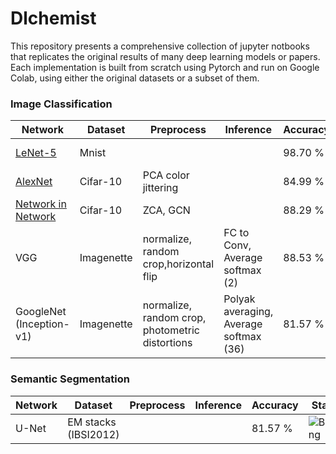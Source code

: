 # Dlchemist


This repository presents a comprehensive collection of jupyter notbooks that replicates the original results of many deep learning models or papers. Each implementation is built from scratch using Pytorch and run on Google Colab, using either the original datasets or a subset of them.


### Image Classification

| Network | Dataset | Preprocess | Inference | Accuracy | Status |
| --------| --------| -----------|----------| ------ | ---- |
|  [LeNet-5](https://github.com/kevinkevin556/Dlchemist/blob/main/lenet5.ipynb) | Mnist |  | | 98.70 % | ![Writing](https://img.shields.io/static/v1.svg?label=&message=Writing&color=yellow)
| [AlexNet](https://github.com/kevinkevin556/Dlchemist/blob/main/alexnet.ipynb) | Cifar-10 |  PCA color jittering| | 84.99 % | ![Writing](https://img.shields.io/static/v1.svg?label=&message=Writing&color=yellow)
|[Network in Network](https://github.com/kevinkevin556/Dlchemist/blob/main/nin2.ipynb) | Cifar-10 | ZCA, GCN | | 88.29 % | ![Writing](https://img.shields.io/static/v1.svg?label=&message=Writing&color=yellow)
| VGG | Imagenette | normalize, random crop,horizontal flip | FC to Conv, Average softmax (2)| 88.53 % | ![Writing](https://img.shields.io/static/v1.svg?label=&message=Writing&color=yellow)
| GoogleNet (Inception-v1) | Imagenette | normalize, random crop, photometric distortions | Polyak averaging, Average softmax (36) | 81.57 % | ![Building](https://img.shields.io/static/v1.svg?label=&message=Building&color=red)


### Semantic Segmentation
| Network | Dataset | Preprocess | Inference | Accuracy | Status |
| --------| --------| -----------|----------| ------ | ---- |
| U-Net | EM stacks (IBSI2012)  |  |  | 81.57 % | ![Building](https://img.shields.io/static/v1.svg?label=&message=Building&color=red)

